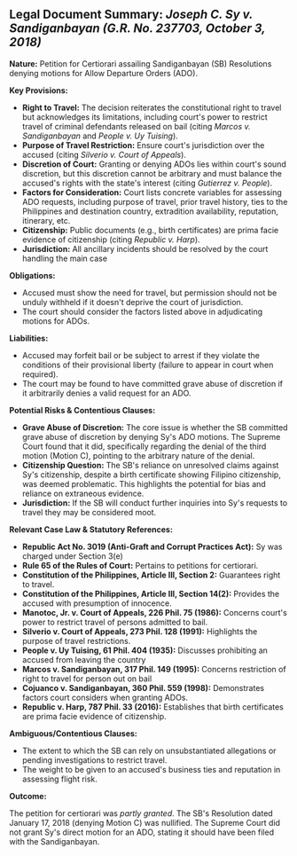 ## Legal Document Summary: *Joseph C. Sy v. Sandiganbayan (G.R. No. 237703, October 3, 2018)*

**Nature:** Petition for Certiorari assailing Sandiganbayan (SB) Resolutions denying motions for Allow Departure Orders (ADO).

**Key Provisions:**

*   **Right to Travel:**  The decision reiterates the constitutional right to travel but acknowledges its limitations, including court's power to restrict travel of criminal defendants released on bail (citing *Marcos v. Sandiganbayan* and *People v. Uy Tuising*).
*   **Purpose of Travel Restriction:** Ensure court's jurisdiction over the accused (citing *Silverio v. Court of Appeals*).
*   **Discretion of Court:** Granting or denying ADOs lies within court's sound discretion, but this discretion cannot be arbitrary and must balance the accused's rights with the state's interest (citing *Gutierrez v. People*).
*   **Factors for Consideration:** Court lists concrete variables for assessing ADO requests, including purpose of travel, prior travel history, ties to the Philippines and destination country, extradition availability, reputation, itinerary, etc.
*   **Citizenship:** Public documents (e.g., birth certificates) are prima facie evidence of citizenship (citing *Republic v. Harp*).
* **Jurisdiction:** All ancillary incidents should be resolved by the court handling the main case

**Obligations:**

*   Accused must show the need for travel, but permission should not be unduly withheld if it doesn't deprive the court of jurisdiction.
*   The court should consider the factors listed above in adjudicating motions for ADOs.

**Liabilities:**

*   Accused may forfeit bail or be subject to arrest if they violate the conditions of their provisional liberty (failure to appear in court when required).
*   The court may be found to have committed grave abuse of discretion if it arbitrarily denies a valid request for an ADO.

**Potential Risks & Contentious Clauses:**

*   **Grave Abuse of Discretion:** The core issue is whether the SB committed grave abuse of discretion by denying Sy's ADO motions. The Supreme Court found that it did, specifically regarding the denial of the third motion (Motion C), pointing to the arbitrary nature of the denial.
*   **Citizenship Question:** The SB's reliance on unresolved claims against Sy's citizenship, despite a birth certificate showing Filipino citizenship, was deemed problematic. This highlights the potential for bias and reliance on extraneous evidence.
* **Jurisdiction:** If the SB will conduct further inquiries into Sy's requests to travel they may be considered moot.

**Relevant Case Law & Statutory References:**

*   **Republic Act No. 3019 (Anti-Graft and Corrupt Practices Act):**  Sy was charged under Section 3(e)
*   **Rule 65 of the Rules of Court:**  Pertains to petitions for certiorari.
*   **Constitution of the Philippines, Article III, Section 2:** Guarantees right to travel.
*   **Constitution of the Philippines, Article III, Section 14(2):** Provides the accused with presumption of innocence.
*   **Manotoc, Jr. v. Court of Appeals, 226 Phil. 75 (1986):**  Concerns court's power to restrict travel of persons admitted to bail.
*   **Silverio v. Court of Appeals, 273 Phil. 128 (1991):**  Highlights the purpose of travel restrictions.
*   **People v. Uy Tuising, 61 Phil. 404 (1935):** Discusses prohibiting an accused from leaving the country
*   **Marcos v. Sandiganbayan, 317 Phil. 149 (1995):** Concerns restriction of right to travel for person out on bail
*   **Cojuanco v. Sandiganbayan, 360 Phil. 559 (1998):**  Demonstrates factors court considers when granting ADOs.
*   **Republic v. Harp, 787 Phil. 33 (2016):** Establishes that birth certificates are prima facie evidence of citizenship.

**Ambiguous/Contentious Clauses:**

*   The extent to which the SB can rely on unsubstantiated allegations or pending investigations to restrict travel.
*   The weight to be given to an accused's business ties and reputation in assessing flight risk.

**Outcome:**

The petition for certiorari was *partly granted*. The SB's Resolution dated January 17, 2018 (denying Motion C) was nullified. The Supreme Court did not grant Sy's direct motion for an ADO, stating it should have been filed with the Sandiganbayan.
